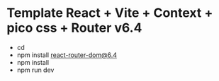 # Template React + Vite + Context + pico css + Router v6.4

* cd 
* npm install react-router-dom@6.4
* npm install
* npm run dev
